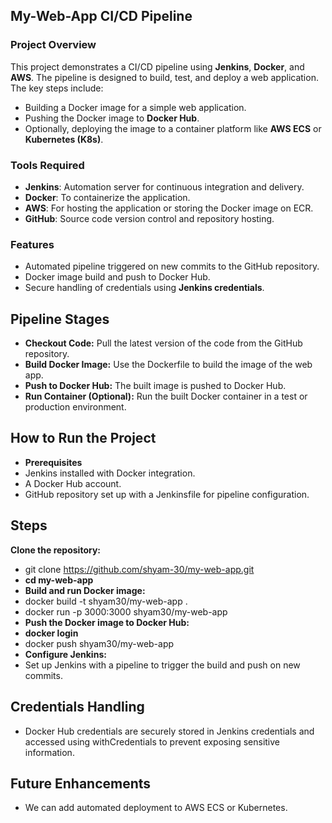 ## My-Web-App CI/CD Pipeline

### Project Overview
This project demonstrates a CI/CD pipeline using **Jenkins**, **Docker**, and **AWS**. The pipeline is designed to build, test, and deploy a web application. The key steps include:

- Building a Docker image for a simple web application.
- Pushing the Docker image to **Docker Hub**.
- Optionally, deploying the image to a container platform like **AWS ECS** or **Kubernetes (K8s)**.

### Tools Required
- **Jenkins**: Automation server for continuous integration and delivery.
- **Docker**: To containerize the application.
- **AWS**: For hosting the application or storing the Docker image on ECR.
- **GitHub**: Source code version control and repository hosting.

### Features
- Automated pipeline triggered on new commits to the GitHub repository.
- Docker image build and push to Docker Hub.
- Secure handling of credentials using **Jenkins credentials**.
## Pipeline Stages
- **Checkout Code:** Pull the latest version of the code from the GitHub repository.
- **Build Docker Image:** Use the Dockerfile to build the image of the web app.
- **Push to Docker Hub:** The built image is pushed to Docker Hub.
- **Run Container (Optional):** Run the built Docker container in a test or production environment.
## How to Run the Project
 - **Prerequisites**
- Jenkins installed with Docker integration.
- A Docker Hub account.
- GitHub repository set up with a Jenkinsfile for pipeline configuration.
## Steps
**Clone the repository:**
- git clone https://github.com/shyam-30/my-web-app.git
- **cd my-web-app**
- **Build and run Docker image:**
- docker build -t shyam30/my-web-app .
- docker run -p 3000:3000 shyam30/my-web-app
- **Push the Docker image to Docker Hub:**
- **docker login**
- docker push shyam30/my-web-app
- **Configure Jenkins:**
- Set up Jenkins with a pipeline to trigger the build and push on new commits.

 ## Credentials Handling
- Docker Hub credentials are securely stored in Jenkins credentials and accessed using withCredentials to prevent exposing sensitive information.
## Future Enhancements
 - We can add  automated deployment to AWS ECS or Kubernetes.
